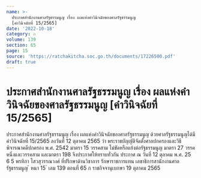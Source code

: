 ```yaml
---
name: >-
  ประกาศสำนักงานศาลรัฐธรรมนูญ เรื่อง ผลแห่งคำวินิจฉัยของศาลรัฐธรรมนูญ
  [คำวินิจฉัยที่ 15/2565]
date: '2022-10-18'
category: ก
volume: 139
section: 65
page: 15
source: 'https://ratchakitcha.soc.go.th/documents/17226500.pdf'
draft: true
---
```


# ประกาศสำนักงานศาลรัฐธรรมนูญ เรื่อง ผลแห่งคำวินิจฉัยของศาลรัฐธรรมนูญ [คำวินิจฉัยที่ 15/2565]

ประกาศสำนักงานศาลรัฐธรรมนูญ เรื่อง ผลแห่งคำวินิจฉัยของศาลรัฐธรรมนูญ ด้วยศาลรัฐธรรมนูญได้มีคำวินิจฉัยที่ 15/2565 ลงวันที่ 12 ตุลาคม 2565 ว่า พระราชบัญญัติจัดตั้งศาลปกครองและวิธีพิจารณาคดีปกครอง พ.ศ. 2542 มาตรา 15 วรรคสาม ไม่ขัดหรือแย้งต่อรัฐธรรมนูญ มาตรา 27 วรรคหนึ่งและวรรคสาม และมาตรา 198 จึงประกาศให้ทราบทั่วกัน ประกาศ ณ วันที่ 12 ตุลาคม พ.ศ. 25 6 5 พรทิภา ไสวสุวรรณวงศ์ ที่ปรึกษาด้านวิชาการ รักษาราชการแทน เลขาธิการสานักงานศาลรัฐธรรมนูญ ้ หนา 15 ่ เลม 139 ตอนที่ 65 ก ราชกิจจานุเบกษา 19 ตุลาคม 2565
